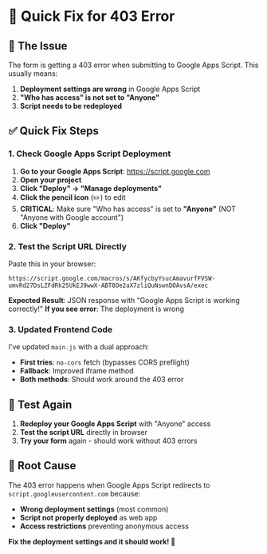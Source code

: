 # 🔧 Quick Fix for 403 Error

## 🚨 The Issue
The form is getting a 403 error when submitting to Google Apps Script. This usually means:
1. **Deployment settings are wrong** in Google Apps Script
2. **"Who has access" is not set to "Anyone"**
3. **Script needs to be redeployed**

## ✅ Quick Fix Steps

### 1. Check Google Apps Script Deployment
1. **Go to your Google Apps Script**: https://script.google.com
2. **Open your project**
3. **Click "Deploy" → "Manage deployments"**
4. **Click the pencil icon** (✏️) to edit
5. **CRITICAL**: Make sure "Who has access" is set to **"Anyone"** (NOT "Anyone with Google account")
6. **Click "Deploy"**

### 2. Test the Script URL Directly
Paste this in your browser:
```
https://script.google.com/macros/s/AKfycbyYsucAmavurfFVSW-umvRd27DsLZFdRk25UkEJ9wwX-ABT8Oe2aX7zliQuNswnDOAvsA/exec
```

**Expected Result**: JSON response with "Google Apps Script is working correctly!"
**If you see error**: The deployment is wrong

### 3. Updated Frontend Code
I've updated `main.js` with a dual approach:
- **First tries**: `no-cors` fetch (bypasses CORS preflight)
- **Fallback**: Improved iframe method
- **Both methods**: Should work around the 403 error

## 🧪 Test Again
1. **Redeploy your Google Apps Script** with "Anyone" access
2. **Test the script URL** directly in browser
3. **Try your form** again - should work without 403 errors

## 🎯 Root Cause
The 403 error happens when Google Apps Script redirects to `script.googleusercontent.com` because:
- **Wrong deployment settings** (most common)
- **Script not properly deployed** as web app
- **Access restrictions** preventing anonymous access

**Fix the deployment settings and it should work! 🚀**